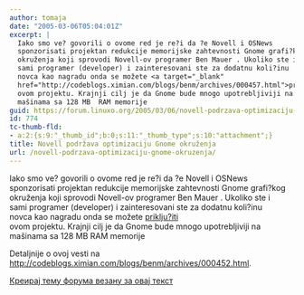```yaml
---
author: tomaja
date: "2005-03-06T05:04:01Z"
excerpt: |
  Iako smo ve? govorili o ovome red je re?i da ?e Novell i OSNews
  sponzorisati projektan redukcije memorijske zahtevnosti Gnome grafi?kog
  okruženja koji sprovodi Novell-ov programer Ben Mauer . Ukoliko ste i
  sami programer (developer) i zainteresovani ste za dodatnu koli?inu
  novca kao nagradu onda se možete <a target="_blank"
  href="http://codeblogs.ximian.com/blogs/benm/archives/000457.html">priklju?iti</a>
  ovom projektu. Krajnji cilj je da Gnome bude mnogo upotrebljiviji na
  mašinama sa 128 MB  RAM memorije
guid: https://forum.linuxo.org/2005/03/06/novell-podrzava-optimizaciju-gnome-okruzenja/
id: 774
tc-thumb-fld:
- a:2:{s:9:"_thumb_id";b:0;s:11:"_thumb_type";s:10:"attachment";}
title: Novell podržava optimizaciju Gnome okruženja
url: /novell-podrzava-optimizaciju-gnome-okruzenja/
---
```

Iako smo ve? govorili o ovome red je re?i da ?e Novell i OSNews  
sponzorisati projektan redukcije memorijske zahtevnosti Gnome grafi?kog  
okruženja koji sprovodi Novell-ov programer Ben Mauer . Ukoliko ste i  
sami programer (developer) i zainteresovani ste za dodatnu koli?inu  
novca kao nagradu onda se možete <a target="_blank"
href="http://codeblogs.ximian.com/blogs/benm/archives/000457.html">priklju?iti</a>  
ovom projektu. Krajnji cilj je da Gnome bude mnogo upotrebljiviji na  
mašinama sa 128 MB RAM memorije <!--break-->

  
Detaljnije o ovoj vesti na <a target="_blank"
href="http://codeblogs.ximian.com/blogs/benm/archives/000452.html">http://codeblogs.ximian.com/blogs/benm/archives/000452.html</a>.

[Креирај тему форума везану за овај текст](https://linuxo.org/nova-tema-na-forumu/?se_pid=774)